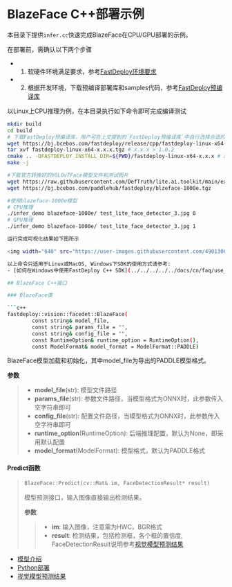 # BlazeFace C++部署示例

本目录下提供`infer.cc`快速完成BlazeFace在CPU/GPU部署的示例。

在部署前，需确认以下两个步骤

- 1. 软硬件环境满足要求，参考[FastDeploy环境要求](../../../../../docs/cn/build_and_install/download_prebuilt_libraries.md)  
- 2. 根据开发环境，下载预编译部署库和samples代码，参考[FastDeploy预编译库](../../../../../docs/cn/build_and_install/download_prebuilt_libraries.md)

以Linux上CPU推理为例，在本目录执行如下命令即可完成编译测试

```bash
mkdir build
cd build
# 下载FastDeploy预编译库，用户可在上文提到的`FastDeploy预编译库`中自行选择合适的版本使用
wget https://bj.bcebos.com/fastdeploy/release/cpp/fastdeploy-linux-x64-x.x.x.tgz # x.x.x >= 1.0.4
tar xvf fastdeploy-linux-x64-x.x.x.tgz # x.x.x > 1.0.2
cmake .. -DFASTDEPLOY_INSTALL_DIR=${PWD}/fastdeploy-linux-x64-x.x.x # x.x.x >= 1.0.4
make -j

#下载官方转换好的YOLOv7Face模型文件和测试图片
wget https://raw.githubusercontent.com/DefTruth/lite.ai.toolkit/main/examples/lite/resources/test_lite_face_detector_3.jpg
wget https://bj.bcebos.com/paddlehub/fastdeploy/blzeface-1000e.tgz

#使用blazeface-1000e模型
# CPU推理
./infer_demo blazeface-1000e/ test_lite_face_detector_3.jpg 0
# GPU推理
./infer_demo blazeface-1000e/ test_lite_face_detector_3.jpg 1

运行完成可视化结果如下图所示

<img width="640" src="https://user-images.githubusercontent.com/49013063/206170111-843febb6-67d6-4c46-a121-d87d003bba21.jpg">

以上命令只适用于Linux或MacOS, Windows下SDK的使用方式请参考:  
- [如何在Windows中使用FastDeploy C++ SDK](../../../../../docs/cn/faq/use_sdk_on_windows.md)

## BlazeFace C++接口

### BlazeFace类

```c++
fastdeploy::vision::facedet::BlazeFace(
        const string& model_file,
        const string& params_file = "",
        const string& config_file = "",
        const RuntimeOption& runtime_option = RuntimeOption(),
        const ModelFormat& model_format = ModelFormat::PADDLE)
```

BlazeFace模型加载和初始化，其中model_file为导出的PADDLE模型格式。

**参数**

> * **model_file**(str): 模型文件路径
> * **params_file**(str): 参数文件路径，当模型格式为ONNX时，此参数传入空字符串即可
> * **config_file**(str): 配置文件路径，当模型格式为ONNX时，此参数传入空字符串即可
> * **runtime_option**(RuntimeOption): 后端推理配置，默认为None，即采用默认配置
> * **model_format**(ModelFormat): 模型格式，默认为PADDLE格式

#### Predict函数

> ```c++
> BlazeFace::Predict(cv::Mat& im, FaceDetectionResult* result)
> ```
>
> 模型预测接口，输入图像直接输出检测结果。
>
> **参数**
>
> > * **im**: 输入图像，注意需为HWC，BGR格式
> > * **result**: 检测结果，包括检测框，各个框的置信度, FaceDetectionResult说明参考[视觉模型预测结果](../../../../../docs/api/vision_results/)

- [模型介绍](../../)
- [Python部署](../python)
- [视觉模型预测结果](../../../../../docs/api/vision_results/)
